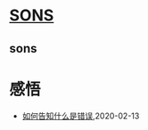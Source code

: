 # [SONS](https://wongoo.github.io/sons)

## sons
# 感悟
* [如何告知什么是错误](/shutu/2020/2020-06-05-learn-drive-bike),2020-02-13
